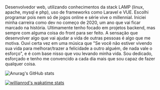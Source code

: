 Desenvolvedor web, utilizando conhecimentos da stack LAMP (linux, apache, mysql e php), uso de frameworks como Laravel e VUE. 
Escolhi programar pois nem só de jogos online e série vive o millennial. 
Iniciei minha carreira como dev no começo de 2020, um ano que vai ficar marcado na história. Ultimamente tenho focado em projetos backend, mas sempre com alguma coisa do front para ser feito. 
A sensação que desenvolver algo que vai ajudar a vida de outras pessoas é algo que me motiva. Ouvi certa vez em uma música que "Se você não estiver vivendo sua vida para melhorar/trazer a felicidade a outro alguém, de nada vale o esforço", e é com base nisso que vou levando minha vida.
Sou dedicado, esforçado e tenho me convencido a cada dia mais que sou capaz de fazer qualquer coisa.



![Anurag's GitHub stats](https://github-readme-stats.vercel.app/api?username=EduCavalheiro&show_icons=true&theme=radical)

[![willianrod's wakatime stats](https://github-readme-stats.vercel.app/api/wakatime?username=@EduCavalheiro&custom_title=Wakatime&layout=compact&theme=radical)](https://github.com/anuraghazra/github-readme-stats)

